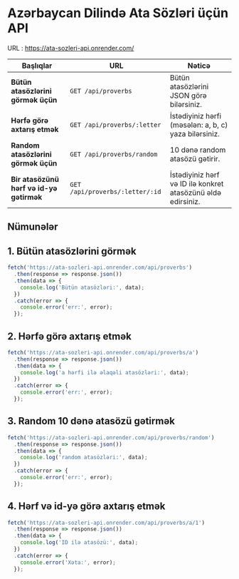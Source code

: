 # Azərbaycan Dilində Ata Sözləri üçün API
URL : https://ata-sozleri-api.onrender.com/ 

| Başlıqlar                                          | URL                                   | Nəticə                                                       |
| -------------------------------------------------- | ------------------------------------- | ------------------------------------------------------------ |
| **Bütün atasözlərini görmək üçün**                  | `GET /api/proverbs`                   | Bütün atasözlərini JSON görə bilərsiniz.                |
| **Hərfə görə axtarış etmək**          | `GET /api/proverbs/:letter`           | İstədiyiniz hərfi (məsələn: a, b, c) yaza bilərsiniz.              |
| **Random atasözlərini görmək üçün**                 | `GET /api/proverbs/random`            | 10 dənə random  atasözü gətirir.                          |
| **Bir atasözünü hərf  və id-yə gətirmək**                | `GET /api/proverbs/:letter/:id`       | İstədiyiniz hərf və ID ilə konkret atasözünü əldə edirsiniz. |

## Nümunələr

## 1. Bütün atasözlərini görmək
```javascript
fetch('https://ata-sozleri-api.onrender.com/api/proverbs')
  .then(response => response.json())
  .then(data => {
    console.log('Bütün atasözləri:', data);
  })
  .catch(error => {
    console.error('err:', error);
  });
```
## 2. Hərfə görə axtarış etmək
```javascript
fetch('https://ata-sozleri-api.onrender.com/api/proverbs/a')
  .then(response => response.json())
  .then(data => {
    console.log('a hərfi ilə əlaqəli atasözləri:', data);
  })
  .catch(error => {
    console.error('err:', error);
  });
```
## 3. Random 10 dənə atasözü gətirmək
```javascript
fetch('https://ata-sozleri-api.onrender.com/api/proverbs/random')
  .then(response => response.json())
  .then(data => {
    console.log('random atasözləri:', data);
  })
  .catch(error => {
    console.error('err:', error);
  });
```
## 4. Hərf və id-yə görə axtarış etmək
```javascript
fetch('https://ata-sozleri-api.onrender.com/api/proverbs/a/1')
  .then(response => response.json())
  .then(data => {
    console.log('ID ilə atasözü:', data);
  })
  .catch(error => {
    console.error('Xəta:', error);
  });
```
